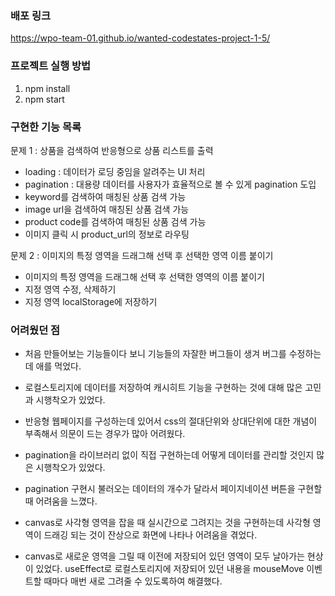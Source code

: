 ### 배포 링크
https://wpo-team-01.github.io/wanted-codestates-project-1-5/

### 프로젝트 실행 방법
1. npm install
2. npm start

### 구현한 기능 목록
문제 1 : 상품을 검색하여 반응형으로 상품 리스트를 출력
 - loading : 데이터가 로딩 중임을 알려주는 UI 처리
 - pagination : 대용량 데이터를 사용자가 효율적으로 볼 수 있게 pagination 도입
 - keyword를 검색하여 매칭된 상품 검색 가능
 - image url을 검색하여 매칭된 상품 검색 가능
 - product code를 검색하여 매칭된 상품 검색 가능
 - 이미지 클릭 시 product_url의 정보로 라우팅

  
  
문제 2 : 이미지의 특정 영역을 드래그해 선택 후 선택한 영역 이름 붙이기
 - 이미지의 특정 영역을 드래그해 선택 후 선택한 영역의 이름 붙이기
 - 지정 영역 수정, 삭제하기
 - 지정 영역 localStorage에 저장하기

  

### 어려웠던 점

- 처음 만들어보는 기능들이다 보니 기능들의 자잘한 버그들이  생겨 버그를 수정하는데 애를 먹었다.

- 로컬스토리지에 데이터를 저장하여 캐시히트 기능을 구현하는 것에 대해 많은 고민과 시행착오가 있었다.

- 반응형 웹페이지를 구성하는데 있어서 css의 절대단위와 상대단위에 대한 개념이 부족해서 의문이 드는 경우가 많아 어려웠다.

- pagination을 라이브러리 없이 직접 구현하는데 어떻게 데이터를 관리할 것인지 많은 시행착오가 있었다.

- pagination 구현시 불러오는 데이터의 개수가 달라서 페이지네이션 버튼을 구현할 때 어려움을 느꼈다.

- canvas로 사각형 영역을 잡을 때 실시간으로 그려지는 것을 구현하는데 사각형 영역이 드래깅 되는 것이 잔상으로 화면에 나타나 어려움을 겪었다.

- canvas로 새로운 영역을 그릴 때 이전에 저장되어 있던 영역이 모두 날아가는 현상이 있었다. useEffect로 로컬스토리지에 저장되어 있던 내용을 mouseMove 이벤트할 때마다 매번 새로 그려줄 수 있도록하여 해결했다.
